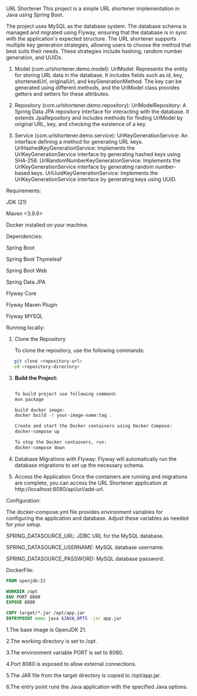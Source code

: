URL Shortener 
This project is a simple URL shortener implementation in Java using Spring Boot.

The project uses MySQL as the database system. The database schema is managed and migrated using Flyway, ensuring that the database is in sync with the application's expected structure.
The URL shortener supports multiple key generation strategies, allowing users to choose the method that best suits their needs. These strategies include hashing, random number generation, and UUIDs.

1. Model (com.urlshortener.demo.model):
   UrlModel: Represents the entity for storing URL data in the database. It includes fields such as id, key, shortenedUrl, originalUrl, and keyGenerationMethod. The key can be generated using different methods, and the UrlModel class provides getters and setters 
   for these attributes.
   
2. Repository (com.urlshortener.demo.repository):
   UrlModelRepository: A Spring Data JPA repository interface for interacting with the database. It extends JpaRepository and includes methods for finding UrlModel by original URL, key, and checking the existence of a key.

3. Service (com.urlshortener.demo.service):
   UrlKeyGenerationService: An interface defining a method for generating URL keys.
   UrlHashedKeyGenerationService: Implements the UrlKeyGenerationService interface by generating hashed keys using SHA-256.
   UrlRandomNumberKeyGenerationService: Implements the UrlKeyGenerationService interface by generating random number-based keys.
   UrlUuidKeyGenerationService: Implements the UrlKeyGenerationService interface by generating keys using UUID.

Requirements:

JDK (21)

Maven <3.9.6>

Docker installed on your machine.


Dependencies:

Spring Boot 

Spring Boot Thymeleaf

Spring Boot Web

Spring Data JPA

Flyway Core 

Flyway Maven Plugin 

Flyway MYSQL 


Running locally:

1. Clone the Repository

   To clone the repository, use the following commands:

```bash
   git clone <repository-url>
   cd <repository-directory>
```


3. **Build the Project:**
   ```bash
   
   To build project use following command:
   mvn package
   
   build docker image:
   docker build -t your-image-name:tag .

   Create and start the Docker containers using Docker Compose:
   docker-compose up

   To stop the Docker containers, run:
   docker-compose down

4. Database Migrations with Flyway:
   Flyway will automatically run the database migrations to set up the necessary schema.

5. Access the Application
   Once the containers are running and migrations are complete, you can access the URL Shortener application at http://localhost:8080/api/url/add-url.

Configuration:

The docker-compose.yml file provides environment variables for configuring the application and database. Adjust these variables as needed for your setup.

SPRING_DATASOURCE_URL: JDBC URL for the MySQL database.

SPRING_DATASOURCE_USERNAME: MySQL database username.

SPRING_DATASOURCE_PASSWORD: MySQL database password.

DockerFile:
```Dockerfile
FROM openjdk:21

WORKDIR /opt
ENV PORT 8080
EXPOSE 8080

COPY target/*.jar /opt/app.jar
ENTRYPOINT exec java $JAVA_OPTS -jar app.jar
```

1.The base image is OpenJDK 21.

2.The working directory is set to /opt.

3.The environment variable PORT is set to 8080.

4.Port 8080 is exposed to allow external connections.

5.The JAR file from the target directory is copied to /opt/app.jar.

6.The entry point runs the Java application with the specified Java options.
   

